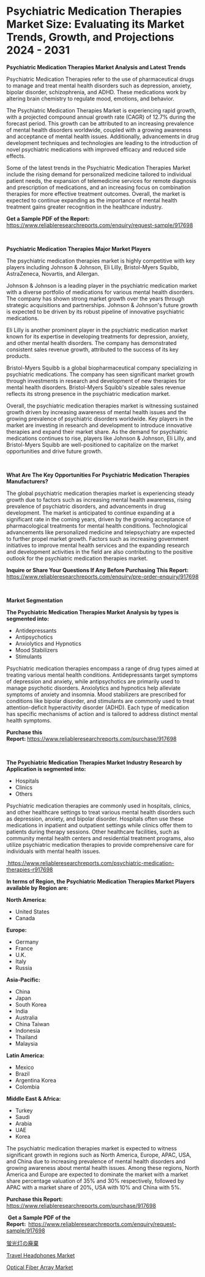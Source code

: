 <p><h1>Psychiatric Medication Therapies Market Size: Evaluating its Market Trends, Growth, and Projections 2024 - 2031</h1></p><p><strong>Psychiatric Medication Therapies Market Analysis and Latest Trends</strong></p>
<p><p>Psychiatric Medication Therapies refer to the use of pharmaceutical drugs to manage and treat mental health disorders such as depression, anxiety, bipolar disorder, schizophrenia, and ADHD. These medications work by altering brain chemistry to regulate mood, emotions, and behavior.</p><p>The Psychiatric Medication Therapies Market is experiencing rapid growth, with a projected compound annual growth rate (CAGR) of 12.7% during the forecast period. This growth can be attributed to an increasing prevalence of mental health disorders worldwide, coupled with a growing awareness and acceptance of mental health issues. Additionally, advancements in drug development techniques and technologies are leading to the introduction of novel psychiatric medications with improved efficacy and reduced side effects.</p><p>Some of the latest trends in the Psychiatric Medication Therapies Market include the rising demand for personalized medicine tailored to individual patient needs, the expansion of telemedicine services for remote diagnosis and prescription of medications, and an increasing focus on combination therapies for more effective treatment outcomes. Overall, the market is expected to continue expanding as the importance of mental health treatment gains greater recognition in the healthcare industry.</p></p>
<p><strong>Get a Sample PDF of the Report:&nbsp;</strong> <a href="https://www.reliableresearchreports.com/enquiry/request-sample/917698">https://www.reliableresearchreports.com/enquiry/request-sample/917698</a></p>
<p>&nbsp;</p>
<p><strong>Psychiatric Medication Therapies Major Market Players</strong></p>
<p><p>The psychiatric medication therapies market is highly competitive with key players including Johnson & Johnson, Eli Lilly, Bristol-Myers Squibb, AstraZeneca, Novartis, and Allergan. </p><p>Johnson & Johnson is a leading player in the psychiatric medication market with a diverse portfolio of medications for various mental health disorders. The company has shown strong market growth over the years through strategic acquisitions and partnerships. Johnson & Johnson's future growth is expected to be driven by its robust pipeline of innovative psychiatric medications.</p><p>Eli Lilly is another prominent player in the psychiatric medication market known for its expertise in developing treatments for depression, anxiety, and other mental health disorders. The company has demonstrated consistent sales revenue growth, attributed to the success of its key products.</p><p>Bristol-Myers Squibb is a global biopharmaceutical company specializing in psychiatric medications. The company has seen significant market growth through investments in research and development of new therapies for mental health disorders. Bristol-Myers Squibb's sizeable sales revenue reflects its strong presence in the psychiatric medication market.</p><p>Overall, the psychiatric medication therapies market is witnessing sustained growth driven by increasing awareness of mental health issues and the growing prevalence of psychiatric disorders worldwide. Key players in the market are investing in research and development to introduce innovative therapies and expand their market share. As the demand for psychiatric medications continues to rise, players like Johnson & Johnson, Eli Lilly, and Bristol-Myers Squibb are well-positioned to capitalize on the market opportunities and drive future growth.</p></p>
<p>&nbsp;</p>
<p><strong>What Are The Key Opportunities For Psychiatric Medication Therapies Manufacturers?</strong></p>
<p><p>The global psychiatric medication therapies market is experiencing steady growth due to factors such as increasing mental health awareness, rising prevalence of psychiatric disorders, and advancements in drug development. The market is anticipated to continue expanding at a significant rate in the coming years, driven by the growing acceptance of pharmacological treatments for mental health conditions. Technological advancements like personalized medicine and telepsychiatry are expected to further propel market growth. Factors such as increasing government initiatives to improve mental health services and the expanding research and development activities in the field are also contributing to the positive outlook for the psychiatric medication therapies market.</p></p>
<p><strong>Inquire or Share Your Questions If Any Before Purchasing This Report:</strong> <a href="https://www.reliableresearchreports.com/enquiry/pre-order-enquiry/917698">https://www.reliableresearchreports.com/enquiry/pre-order-enquiry/917698</a></p>
<p>&nbsp;</p>
<p><strong>Market Segmentation</strong></p>
<p><strong>The Psychiatric Medication Therapies Market Analysis by types is segmented into:</strong></p>
<p><ul><li>Antidepressants</li><li>Antipsychotics</li><li>Anxiolytics and Hypnotics</li><li>Mood Stabilizers</li><li>Stimulants</li></ul></p>
<p><p>Psychiatric medication therapies encompass a range of drug types aimed at treating various mental health conditions. Antidepressants target symptoms of depression and anxiety, while antipsychotics are primarily used to manage psychotic disorders. Anxiolytics and hypnotics help alleviate symptoms of anxiety and insomnia. Mood stabilizers are prescribed for conditions like bipolar disorder, and stimulants are commonly used to treat attention-deficit hyperactivity disorder (ADHD). Each type of medication has specific mechanisms of action and is tailored to address distinct mental health symptoms.</p></p>
<p><strong>Purchase this Report:&nbsp;</strong><a href="https://www.reliableresearchreports.com/purchase/917698">https://www.reliableresearchreports.com/purchase/917698</a></p>
<p>&nbsp;</p>
<p><strong>The Psychiatric Medication Therapies Market Industry Research by Application is segmented into:</strong></p>
<p><ul><li>Hospitals</li><li>Clinics</li><li>Others</li></ul></p>
<p><p>Psychiatric medication therapies are commonly used in hospitals, clinics, and other healthcare settings to treat various mental health disorders such as depression, anxiety, and bipolar disorder. Hospitals often use these medications in inpatient and outpatient settings while clinics offer them to patients during therapy sessions. Other healthcare facilities, such as community mental health centers and residential treatment programs, also utilize psychiatric medication therapies to provide comprehensive care for individuals with mental health issues.</p></p>
<p><a href="https://www.reliableresearchreports.com/psychiatric-medication-therapies-r917698">&nbsp;https://www.reliableresearchreports.com/psychiatric-medication-therapies-r917698</a></p>
<p><strong>In terms of Region, the Psychiatric Medication Therapies Market Players available by Region are:</strong></p>
<p>
    <p> <strong> North America: </strong>
        <ul>
            <li>United States</li>
            <li>Canada</li>
        </ul>
        </p> 
    <p> <strong> Europe: </strong>
        <ul>
            <li>Germany</li>
            <li>France</li>
            <li>U.K.</li>
            <li>Italy</li>
            <li>Russia</li>
        </ul>
        </p> 
    <p> <strong> Asia-Pacific: </strong>
        <ul>
            <li>China</li>
            <li>Japan</li>
            <li>South Korea</li>
            <li>India</li>
            <li>Australia</li>
            <li>China Taiwan</li>
            <li>Indonesia</li>
            <li>Thailand</li>
            <li>Malaysia</li>
        </ul>
        </p> 
    <p> <strong> Latin America: </strong>
        <ul>
            <li>Mexico</li>
            <li>Brazil</li>
            <li>Argentina Korea</li>
            <li>Colombia</li>
        </ul>
        </p> 
    <p> <strong> Middle East & Africa: </strong>
        <ul>
            <li>Turkey</li>
            <li>Saudi</li>
            <li>Arabia</li>
            <li>UAE</li>
            <li>Korea</li>
        </ul>
    </p>
    </p>
<p><p>The psychiatric medication therapies market is expected to witness significant growth in regions such as North America, Europe, APAC, USA, and China due to increasing prevalence of mental health disorders and growing awareness about mental health issues. Among these regions, North America and Europe are expected to dominate the market with a market share percentage valuation of 35% and 30% respectively, followed by APAC with a market share of 20%, USA with 10% and China with 5%.</p></p>
<p><strong>Purchase this Report: </strong><a href="https://www.reliableresearchreports.com/purchase/917698">https://www.reliableresearchreports.com/purchase/917698</a></p>
<p>&nbsp;<strong>Get a Sample PDF of the Report:&nbsp;&nbsp;</strong><a href="https://www.reliableresearchreports.com/enquiry/request-sample/917698">https://www.reliableresearchreports.com/enquiry/request-sample/917698</a></p>
<p><strong></strong></p>
<p><p><a href="https://medium.com/@alfredodance/%E8%9B%8D%E5%85%89%E7%81%AF%E3%81%AE%E5%87%A6%E5%88%86%E5%B8%82%E5%A0%B4%E3%81%AF-%E5%B8%82%E5%A0%B4%E3%82%B7%E3%82%A7%E3%82%A2-%E5%B8%82%E5%A0%B4%E5%8B%95%E5%90%91-%E5%B8%82%E5%A0%B4%E6%88%90%E9%95%B7%E3%81%AB%E9%96%A2%E3%81%99%E3%82%8B%E6%83%85%E5%A0%B1%E3%82%92%E6%8F%90%E4%BE%9B%E3%81%97%E3%81%BE%E3%81%99-5dd7244f7759">蛍光灯の廃棄</a></p><p><a href="https://www.linkedin.com/pulse/travel-headphones-market-analysis-sze-forecasted-period-from-cmshc">Travel Headphones Market</a></p><p><a href="https://www.linkedin.com/pulse/optical-fiber-array-market-furnishes-information-share-trends-7poee">Optical Fiber Array Market</a></p></p>